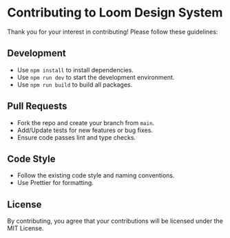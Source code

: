 # Contributing to Loom Design System

Thank you for your interest in contributing! Please follow these guidelines:

## Development
- Use `npm install` to install dependencies.
- Use `npm run dev` to start the development environment.
- Use `npm run build` to build all packages.

## Pull Requests
- Fork the repo and create your branch from `main`.
- Add/Update tests for new features or bug fixes.
- Ensure code passes lint and type checks.

## Code Style
- Follow the existing code style and naming conventions.
- Use Prettier for formatting.

## License
By contributing, you agree that your contributions will be licensed under the MIT License.
